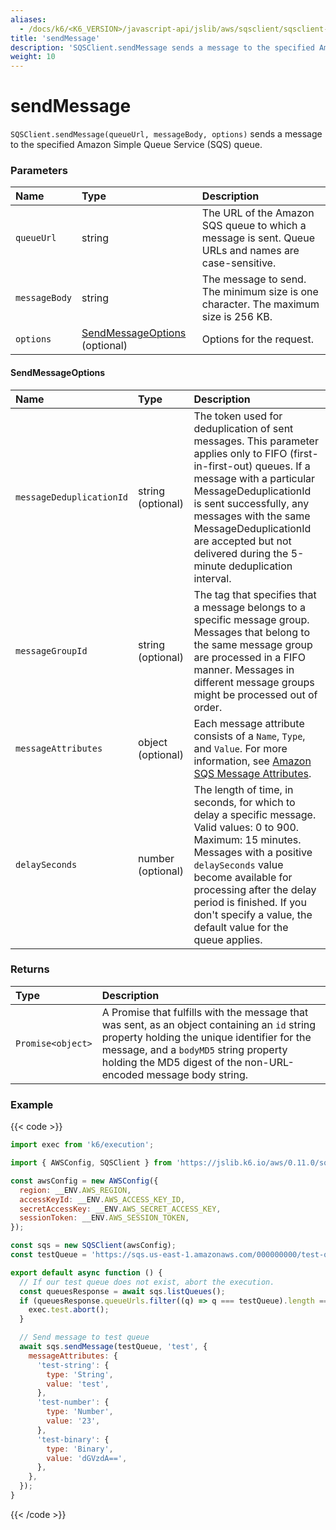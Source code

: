 ```yaml
---
aliases:
  - /docs/k6/<K6_VERSION>/javascript-api/jslib/aws/sqsclient/sqsclient-sendmessage/
title: 'sendMessage'
description: 'SQSClient.sendMessage sends a message to the specified Amazon SQS queue'
weight: 10
---
```


# sendMessage

`SQSClient.sendMessage(queueUrl, messageBody, options)` sends a message to the specified Amazon Simple Queue Service (SQS) queue.

### Parameters

| Name          | Type                                                 | Description                                                                                          |
| :------------ | :--------------------------------------------------- | :--------------------------------------------------------------------------------------------------- |
| `queueUrl`    | string                                               | The URL of the Amazon SQS queue to which a message is sent. Queue URLs and names are case-sensitive. |
| `messageBody` | string                                               | The message to send. The minimum size is one character. The maximum size is 256 KB.                  |
| `options`     | [SendMessageOptions](#sendmessageoptions) (optional) | Options for the request.                                                                             |

#### SendMessageOptions

| Name                     | Type              | Description                                                                                                                                                                                                                                                                                                                  |
| :----------------------- | :---------------- | :--------------------------------------------------------------------------------------------------------------------------------------------------------------------------------------------------------------------------------------------------------------------------------------------------------------------------- |
| `messageDeduplicationId` | string (optional) | The token used for deduplication of sent messages. This parameter applies only to FIFO (first-in-first-out) queues. If a message with a particular MessageDeduplicationId is sent successfully, any messages with the same MessageDeduplicationId are accepted but not delivered during the 5-minute deduplication interval. |
| `messageGroupId`         | string (optional) | The tag that specifies that a message belongs to a specific message group. Messages that belong to the same message group are processed in a FIFO manner. Messages in different message groups might be processed out of order.                                                                                              |
| `messageAttributes`      | object (optional) | Each message attribute consists of a `Name`, `Type`, and `Value`. For more information, see [Amazon SQS Message Attributes](https://docs.aws.amazon.com/AWSSimpleQueueService/latest/SQSDeveloperGuide/sqs-message-attributes.html).                                                                                         |
| `delaySeconds`           | number (optional) | The length of time, in seconds, for which to delay a specific message. Valid values: 0 to 900. Maximum: 15 minutes. Messages with a positive `delaySeconds` value become available for processing after the delay period is finished. If you don't specify a value, the default value for the queue applies.                 |

### Returns

| Type              | Description                                                                                                                                                                                                                                               |
| :---------------- | :-------------------------------------------------------------------------------------------------------------------------------------------------------------------------------------------------------------------------------------------------------- |
| `Promise<object>` | A Promise that fulfills with the message that was sent, as an object containing an `id` string property holding the unique identifier for the message, and a `bodyMD5` string property holding the MD5 digest of the non-URL-encoded message body string. |

### Example

{{< code >}}

```javascript
import exec from 'k6/execution';

import { AWSConfig, SQSClient } from 'https://jslib.k6.io/aws/0.11.0/sqs.js';

const awsConfig = new AWSConfig({
  region: __ENV.AWS_REGION,
  accessKeyId: __ENV.AWS_ACCESS_KEY_ID,
  secretAccessKey: __ENV.AWS_SECRET_ACCESS_KEY,
  sessionToken: __ENV.AWS_SESSION_TOKEN,
});

const sqs = new SQSClient(awsConfig);
const testQueue = 'https://sqs.us-east-1.amazonaws.com/000000000/test-queue';

export default async function () {
  // If our test queue does not exist, abort the execution.
  const queuesResponse = await sqs.listQueues();
  if (queuesResponse.queueUrls.filter((q) => q === testQueue).length == 0) {
    exec.test.abort();
  }

  // Send message to test queue
  await sqs.sendMessage(testQueue, 'test', {
    messageAttributes: {
      'test-string': {
        type: 'String',
        value: 'test',
      },
      'test-number': {
        type: 'Number',
        value: '23',
      },
      'test-binary': {
        type: 'Binary',
        value: 'dGVzdA==',
      },
    },
  });
}
```

{{< /code >}}
